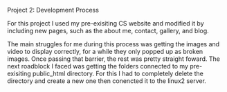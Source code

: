 Project 2: Development Process

For this project I used my pre-exisiting CS website and modified it by including new pages, such as the about me, contact, gallery, and blog. 

The main struggles for me during this process was getting the images and video to display correctly, for a while they only popped up as broken images. Once passing that barrier, the rest was pretty straight foward. 
The next roadblock I faced was getting the folders connected to my pre-exisiting public_html directory. For this I had to completely delete the directory and create a new one then conencted it to the linux2 server. 